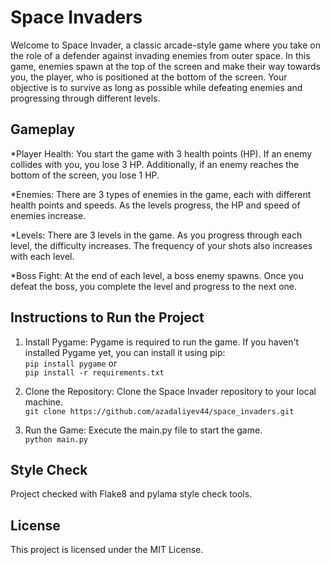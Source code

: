 # Space Invaders
Welcome to Space Invader, a classic arcade-style game where you take on the role of a defender against invading enemies from outer space. In this game, enemies spawn at the top of the screen and make their way towards you, the player, who is positioned at the bottom of the screen. Your objective is to survive as long as possible while defeating enemies and progressing through different levels.

## Gameplay

*Player Health: You start the game with 3 health points (HP). If an enemy collides with you, you lose 3 HP. Additionally, if an enemy reaches the bottom of the screen, you lose 1 HP.  

*Enemies: There are 3 types of enemies in the game, each with different health points and speeds. As the levels progress, the HP and speed of enemies increase.  

*Levels: There are 3 levels in the game. As you progress through each level, the difficulty increases. The frequency of your shots also increases with each level.  

*Boss Fight: At the end of each level, a boss enemy spawns. Once you defeat the boss, you complete the level and progress to the next one.  

## Instructions to Run the Project

1. Install Pygame: Pygame is required to run the game. If you haven't installed Pygame yet, you can install it using pip:  
```pip install pygame``` or  
```pip install -r requirements.txt```   

2. Clone the Repository: Clone the Space Invader repository to your local machine.  
```git clone https://github.com/azadaliyev44/space_invaders.git```  
 
3. Run the Game: Execute the main.py file to start the game.  
```python main.py ```

## Style Check
Project checked with Flake8 and pylama style check tools.  


## License

This project is licensed under the MIT License.  
